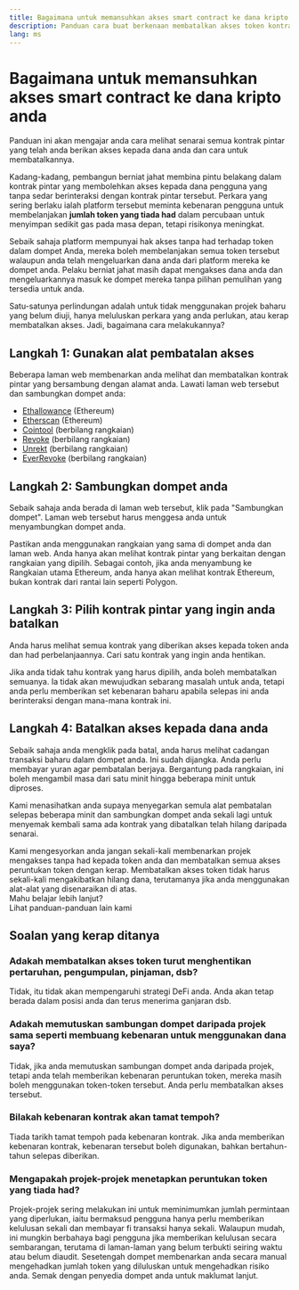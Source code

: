 ```yaml
---
title: Bagaimana untuk memansuhkan akses smart contract ke dana kripto anda
description: Panduan cara buat berkenaan membatalkan akses token kontrak pintar yang bersifat eksploitatif
lang: ms
---
```


# Bagaimana untuk memansuhkan akses smart contract ke dana kripto anda

Panduan ini akan mengajar anda cara melihat senarai semua kontrak pintar yang telah anda berikan akses kepada dana anda dan cara untuk membatalkannya.

Kadang-kadang, pembangun berniat jahat membina pintu belakang dalam kontrak pintar yang membolehkan akses kepada dana pengguna yang tanpa sedar berinteraksi dengan kontrak pintar tersebut. Perkara yang sering berlaku ialah platform tersebut meminta kebenaran pengguna untuk membelanjakan **jumlah token yang tiada had** dalam percubaan untuk menyimpan sedikit gas pada masa depan, tetapi risikonya meningkat.

Sebaik sahaja platform mempunyai hak akses tanpa had terhadap token dalam dompet Anda, mereka boleh membelanjakan semua token tersebut walaupun anda telah mengeluarkan dana anda dari platform mereka ke dompet anda. Pelaku berniat jahat masih dapat mengakses dana anda dan mengeluarkannya masuk ke dompet mereka tanpa pilihan pemulihan yang tersedia untuk anda.

Satu-satunya perlindungan adalah untuk tidak menggunakan projek baharu yang belum diuji, hanya meluluskan perkara yang anda perlukan, atau kerap membatalkan akses. Jadi, bagaimana cara melakukannya?

## Langkah 1: Gunakan alat pembatalan akses

Beberapa laman web membenarkan anda melihat dan membatalkan kontrak pintar yang bersambung dengan alamat anda. Lawati laman web tersebut dan sambungkan dompet anda:

- [Ethallowance](https://ethallowance.com/) (Ethereum)
- [Etherscan](https://etherscan.io/tokenapprovalchecker) (Ethereum)
- [Cointool](https://cointool.app/approve/eth) (berbilang rangkaian)
- [Revoke](https://revoke.cash/) (berbilang rangkaian)
- [Unrekt](https://app.unrekt.net/) (berbilang rangkaian)
- [EverRevoke](https://everrise.com/everrevoke/) (berbilang rangkaian)

## Langkah 2: Sambungkan dompet anda

Sebaik sahaja anda berada di laman web tersebut, klik pada "Sambungkan dompet". Laman web tersebut harus menggesa anda untuk menyambungkan dompet anda.

Pastikan anda menggunakan rangkaian yang sama di dompet anda dan laman web. Anda hanya akan melihat kontrak pintar yang berkaitan dengan rangkaian yang dipilih. Sebagai contoh, jika anda menyambung ke Rangkaian utama Ethereum, anda hanya akan melihat kontrak Ethereum, bukan kontrak dari rantai lain seperti Polygon.

## Langkah 3: Pilih kontrak pintar yang ingin anda batalkan

Anda harus melihat semua kontrak yang diberikan akses kepada token anda dan had perbelanjaannya. Cari satu kontrak yang ingin anda hentikan.

Jika anda tidak tahu kontrak yang harus dipilih, anda boleh membatalkan semuanya. Ia tidak akan mewujudkan sebarang masalah untuk anda, tetapi anda perlu memberikan set kebenaran baharu apabila selepas ini anda berinteraksi dengan mana-mana kontrak ini.

## Langkah 4: Batalkan akses kepada dana anda

Sebaik sahaja anda mengklik pada batal, anda harus melihat cadangan transaksi baharu dalam dompet anda. Ini sudah dijangka. Anda perlu membayar yuran agar pembatalan berjaya. Bergantung pada rangkaian, ini boleh mengambil masa dari satu minit hingga beberapa minit untuk diproses.

Kami menasihatkan anda supaya menyegarkan semula alat pembatalan selepas beberapa minit dan sambungkan dompet anda sekali lagi untuk menyemak kembali sama ada kontrak yang dibatalkan telah hilang daripada senarai.

<div className="space-y-8">
<Alert variant="error">
Kami mengesyorkan anda jangan sekali-kali membenarkan projek mengakses tanpa had kepada token anda dan membatalkan semua akses peruntukan token dengan kerap. Membatalkan akses token tidak harus sekali-kali mengakibatkan hilang dana, terutamanya jika anda menggunakan alat-alat yang disenaraikan di atas.
</Alert>

 <br />

<Alert className="justify-between">
  <AlertEmoji text=":eyes:" />
  <div>Mahu belajar lebih lanjut?</div>
  <ButtonLink href="/guides/">
    Lihat panduan-panduan lain kami
  </ButtonLink>
</Alert>
</div>

## Soalan yang kerap ditanya

### Adakah membatalkan akses token turut menghentikan pertaruhan, pengumpulan, pinjaman, dsb?

Tidak, itu tidak akan mempengaruhi strategi DeFi anda. Anda akan tetap berada dalam posisi anda dan terus menerima ganjaran dsb.

### Adakah memutuskan sambungan dompet daripada projek sama seperti membuang kebenaran untuk menggunakan dana saya?

Tidak, jika anda memutuskan sambungan dompet anda daripada projek, tetapi anda telah memberikan kebenaran peruntukan token, mereka masih boleh menggunakan token-token tersebut. Anda perlu membatalkan akses tersebut.

### Bilakah kebenaran kontrak akan tamat tempoh?

Tiada tarikh tamat tempoh pada kebenaran kontrak. Jika anda memberikan kebenaran kontrak, kebenaran tersebut boleh digunakan, bahkan bertahun-tahun selepas diberikan.

### Mengapakah projek-projek menetapkan peruntukan token yang tiada had?

Projek-projek sering melakukan ini untuk meminimumkan jumlah permintaan yang diperlukan, iaitu bermaksud pengguna hanya perlu memberikan kelulusan sekali dan membayar fi transaksi hanya sekali. Walaupun mudah, ini mungkin berbahaya bagi pengguna jika memberikan kelulusan secara sembarangan, terutama di laman-laman yang belum terbukti seiring waktu atau belum diaudit. Sesetengah dompet membenarkan anda secara manual mengehadkan jumlah token yang diluluskan untuk mengehadkan risiko anda. Semak dengan penyedia dompet anda untuk maklumat lanjut.
